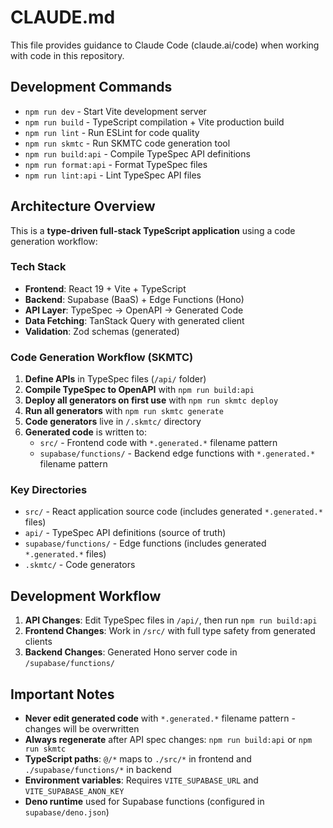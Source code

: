 # CLAUDE.md

This file provides guidance to Claude Code (claude.ai/code) when working with code in this repository.

## Development Commands

- `npm run dev` - Start Vite development server
- `npm run build` - TypeScript compilation + Vite production build  
- `npm run lint` - Run ESLint for code quality
- `npm run skmtc` - Run SKMTC code generation tool
- `npm run build:api` - Compile TypeSpec API definitions
- `npm run format:api` - Format TypeSpec files
- `npm run lint:api` - Lint TypeSpec API files

## Architecture Overview

This is a **type-driven full-stack TypeScript application** using a code generation workflow:

### Tech Stack
- **Frontend**: React 19 + Vite + TypeScript
- **Backend**: Supabase (BaaS) + Edge Functions (Hono)
- **API Layer**: TypeSpec → OpenAPI → Generated Code
- **Data Fetching**: TanStack Query with generated client
- **Validation**: Zod schemas (generated)

### Code Generation Workflow (SKMTC)
1. **Define APIs** in TypeSpec files (`/api/` folder)
2. **Compile TypeSpec to OpenAPI** with `npm run build:api`
3. **Deploy all generators on first use** with `npm run skmtc deploy`
3. **Run all generators** with `npm run skmtc generate`
3. **Code generators** live in `/.skmtc/` directory
4. **Generated code** is written to:
   - `src/` - Frontend code with `*.generated.*` filename pattern
   - `supabase/functions/` - Backend edge functions with `*.generated.*` filename pattern

### Key Directories
- `src/` - React application source code (includes generated `*.generated.*` files)
- `api/` - TypeSpec API definitions (source of truth)
- `supabase/functions/` - Edge functions (includes generated `*.generated.*` files)
- `.skmtc/` - Code generators

## Development Workflow

1. **API Changes**: Edit TypeSpec files in `/api/`, then run `npm run build:api`
2. **Frontend Changes**: Work in `/src/` with full type safety from generated clients
3. **Backend Changes**: Generated Hono server code in `/supabase/functions/`

## Important Notes

- **Never edit generated code** with `*.generated.*` filename pattern - changes will be overwritten
- **Always regenerate** after API spec changes: `npm run build:api` or `npm run skmtc`
- **TypeScript paths**: `@/*` maps to `./src/*` in frontend and `./supabase/functions/*` in backend
- **Environment variables**: Requires `VITE_SUPABASE_URL` and `VITE_SUPABASE_ANON_KEY`
- **Deno runtime** used for Supabase functions (configured in `supabase/deno.json`)